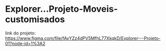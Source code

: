# Explorer...Projeto-Moveis-customisados
link do projeto:
https://www.figma.com/file/fAvYZz4dPV5MfhL77XkqkD/Explorer---Projeto-01?node-id=1%3A2

